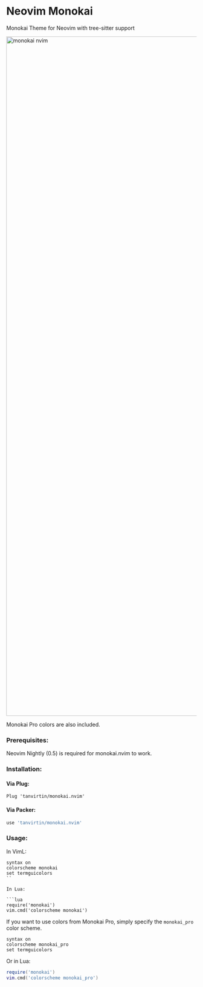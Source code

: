 # Neovim Monokai

Monokai Theme for Neovim with tree-sitter support

<img width="1792" alt="monokai nvim" src="https://user-images.githubusercontent.com/25164326/121434903-0562f180-c94c-11eb-952d-df702d92fe25.png">

Monokai Pro colors are also included.

### Prerequisites:

Neovim Nightly (0.5) is required for monokai.nvim to work.

### Installation:

#### Via Plug:

```viml
Plug 'tanvirtin/monokai.nvim'
```

#### Via Packer:

```lua
use 'tanvirtin/monokai.nvim'
```

### Usage:

In VimL:

```viml
syntax on
colorscheme monokai
set termguicolors
``

In Lua:

```lua
require('monokai')
vim.cmd('colorscheme monokai')
```

If you want to use colors from Monokai Pro, simply specify the `monokai_pro` color scheme.

```viml
syntax on
colorscheme monokai_pro
set termguicolors
```

Or in Lua:

```lua
require('monokai')
vim.cmd('colorscheme monokai_pro')
```
